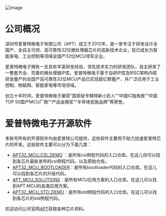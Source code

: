 
![image](https://github.com/APT-AEteam/.github/assets/106129119/e7b4bfdd-7dbc-469b-8835-18b36c8e6017)

# 公司概况
深圳市爱普特微电子有限公司（APT）成立于2012年，是一家专注于研发设计全国产、全自主可控、高可靠性32位微处理器芯片的高新技术企业，现已成长为智能家电、工业控制等领域全国产32位MCU领军企业。  

爱普特微电子拥有一支具有丰富研发经验、领先技术实力的研发团队，自主研发了一整套齐全、完善的微处理器IP库。爱普特微电子基于自研IP库及RISC架构内核研发量产的全国产高可靠性32位MCU产品已实现超亿颗量产，并广泛应用于工业控制、物联网、智能家电等市场领域。  

创立十年时间，爱普特微电子屡获“国家级专精特新小巨人”“中国IC独角兽”“中国TOP 50国产MCU厂商”“产品金狮奖”“半导体民族品牌”等荣誉。  

# 爱普特微电子开源软件  
本账号所有的开源软件均由爱普特公司提供，这些软件主要用于助力加速爱普特芯片的开发。这些软件主要可以分为下面几类：  
- [APT32_MCU_CSI_DEMO](https://github.com/APT-AEteam/APT32_MCU_CSI_DEMO.git) ：是所有csi例程代码的入口仓库。在这儿你可以找到各芯片最新发布的csi例程代码，以及原始仓库。
- [APT32_MCU_BOOTLOADER](https://github.com/APT-AEteam/APT32_MCU_BOOTLOADER.git)：是所有bootloader代码的入口仓库。在这儿可以找到各芯片的升级代码。
- [APT_MCU_SOLUTIONS](https://github.com/APT-AEteam/APT_MCU_SOLUTIONS.git)：是所有MCU应用方案的入口仓库。在这儿可以找到APT MCU的各类应用方案。
- [APT32_MCU_STD_DEMO](https://github.com/APT-AEteam/APT32_MCU_STD_DEMO.git)：是所有std例程代码的入口仓库。在这儿可以找到各芯片的std例程代码。

欢迎访问公司官网[APT](http://www.aptchip.com/)获取各种芯片资料。
